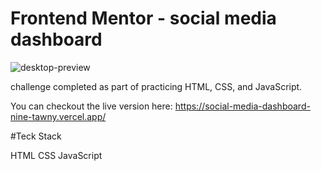 # Frontend Mentor - social media dashboard

![desktop-preview](https://github.com/kunalkashi-web/social-media-dashboard/assets/138725519/88d4036c-666a-4538-8988-6d14aebfe43c)

challenge completed as part of practicing HTML, CSS, and JavaScript.

You can checkout the live version here:
https://social-media-dashboard-nine-tawny.vercel.app/

#Teck Stack

HTML
CSS
JavaScript
